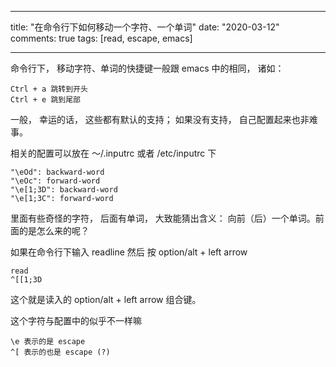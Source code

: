 

---
title:  "在命令行下如何移动一个字符、一个单词"
date: "2020-03-12"
comments: true
tags: [read, escape, emacs]

---

命令行下， 移动字符、单词的快捷键一般跟 emacs 中的相同， 诸如： 

```shell
Ctrl + a 跳转到开头
Ctrl + e 跳到尾部 
```

一般， 幸运的话， 这些都有默认的支持； 如果没有支持， 自己配置起来也非难事。

相关的配置可以放在 ～/.inputrc 或者 /etc/inputrc 下

```shell
"\eOd": backward-word
"\eOc": forward-word
"\e[1;3D": backward-word
"\e[1;3C": forward-word
```

里面有些奇怪的字符， 后面有单词， 大致能猜出含义： 向前（后）一个单词。前面的是怎么来的呢？

如果在命令行下输入  readline 然后 按 option/alt + left arrow

```shell
read
^[[1;3D
```

这个就是读入的 option/alt + left arrow 组合键。

这个字符与配置中的似乎不一样嘛

```shell
\e 表示的是 escape
^[ 表示的也是 escape (?)
```

